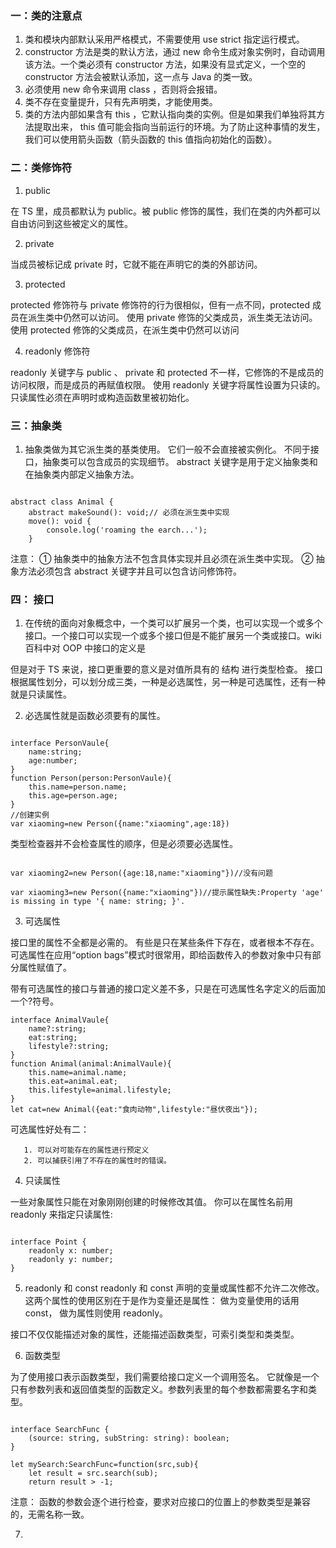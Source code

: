 ### 一：类的注意点

1. 类和模块内部默认采用严格模式，不需要使用 use strict 指定运行模式。
2. constructor 方法是类的默认方法，通过 new 命令生成对象实例时，自动调用该方法。一个类必须有 constructor 方法，如果没有显式定义，一个空的 constructor 方法会被默认添加，这一点与 Java 的类一致。
3. 必须使用 new 命令来调用 class ，否则将会报错。
4. 类不存在变量提升，只有先声明类，才能使用类。
5. 类的方法内部如果含有 this ，它默认指向类的实例。但是如果我们单独将其方法提取出来， this 值可能会指向当前运行的环境。为了防止这种事情的发生，我们可以使用箭头函数（箭头函数的 this 值指向初始化的函数）。

### 二：类修饰符

1. public

在 TS 里，成员都默认为 public。被 public 修饰的属性，我们在类的内外都可以自由访问到这些被定义的属性。

2. private

当成员被标记成 private 时，它就不能在声明它的类的外部访问。

3. protected

protected 修饰符与 private 修饰符的行为很相似，但有一点不同，protected 成员在派生类中仍然可以访问。
使用 private 修饰的父类成员，派生类无法访问。
使用 protected 修饰的父类成员，在派生类中仍然可以访问

4. readonly 修饰符

readonly 关键字与 public 、 private 和 protected 不一样，它修饰的不是成员的访问权限，而是成员的再赋值权限。
使用 readonly 关键字将属性设置为只读的。 只读属性必须在声明时或构造函数里被初始化。

### 三：抽象类

1. 抽象类做为其它派生类的基类使用。 它们一般不会直接被实例化。 不同于接口，抽象类可以包含成员的实现细节。
   abstract 关键字是用于定义抽象类和在抽象类内部定义抽象方法。

```

abstract class Animal {
    abstract makeSound(): void;// 必须在派生类中实现
    move(): void {
        console.log('roaming the earch...');
    }

```

注意：
① 抽象类中的抽象方法不包含具体实现并且必须在派生类中实现。
② 抽象方法必须包含 abstract 关键字并且可以包含访问修饰符。

### 四： 接口

1.  在传统的面向对象概念中，一个类可以扩展另一个类，也可以实现一个或多个接口。一个接口可以实现一个或多个接口但是不能扩展另一个类或接口。wiki 百科中对 OOP 中接口的定义是

但是对于 TS 来说，接口更重要的意义是对值所具有的 结构 进行类型检查。
接口根据属性划分，可以划分成三类，一种是必选属性，另一种是可选属性，还有一种就是只读属性。

2. 必选属性就是函数必须要有的属性。

```

interface PersonVaule{
    name:string;
    age:number;
}
function Person(person:PersonVaule){
    this.name=person.name;
    this.age=person.age;
}
//创建实例
var xiaoming=new Person({name:"xiaoming",age:18})
```

类型检查器并不会检查属性的顺序，但是必须要必选属性。

```

var xiaoming2=new Person({age:18,name:"xiaoming"})//没有问题

var xiaoming3=new Person({name:"xiaoming"})//提示属性缺失:Property 'age' is missing in type '{ name: string; }'.
```

3. 可选属性

接口里的属性不全都是必需的。 有些是只在某些条件下存在，或者根本不存在。 可选属性在应用“option bags”模式时很常用，即给函数传入的参数对象中只有部分属性赋值了。

带有可选属性的接口与普通的接口定义差不多，只是在可选属性名字定义的后面加一个?符号。

```
interface AnimalVaule{
    name?:string;
    eat:string;
    lifestyle?:string;
}
function Animal(animal:AnimalVaule){
    this.name=animal.name;
    this.eat=animal.eat;
    this.lifestyle=animal.lifestyle;
}
let cat=new Animal({eat:"食肉动物",lifestyle:"昼伏夜出"});
```

可选属性好处有二：

       1. 可以对可能存在的属性进行预定义
       2. 可以捕获引用了不存在的属性时的错误。

4. 只读属性

一些对象属性只能在对象刚刚创建的时候修改其值。 你可以在属性名前用 readonly 来指定只读属性:

```

interface Point {
    readonly x: number;
    readonly y: number;
}
```

5. readonly 和 const
   readonly 和 const 声明的变量或属性都不允许二次修改。这两个属性的使用区别在于是作为变量还是属性：
   做为变量使用的话用 const，
   做为属性则使用 readonly。

接口不仅仅能描述对象的属性，还能描述函数类型，可索引类型和类类型。

6. 函数类型

为了使用接口表示函数类型，我们需要给接口定义一个调用签名。 它就像是一个只有参数列表和返回值类型的函数定义。参数列表里的每个参数都需要名字和类型。

```

interface SearchFunc {
    (source: string, subString: string): boolean;
}

let mySearch:SearchFunc=function(src,sub){
    let result = src.search(sub);
    return result > -1;

```

注意：
函数的参数会逐个进行检查，要求对应接口的位置上的参数类型是兼容的，无需名称一致。

7.
